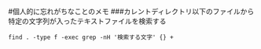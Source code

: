 #個人的に忘れがちなことのメモ
###カレントディレクトリ以下のファイルから特定の文字列が入ったテキストファイルを検索する
```
find . -type f -exec grep -nH '検索する文字' {} +
```
